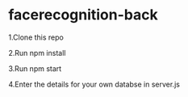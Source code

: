 # facerecognition-back
1.Clone this repo

2.Run npm install

3.Run npm start

4.Enter the details for your own databse in server.js
